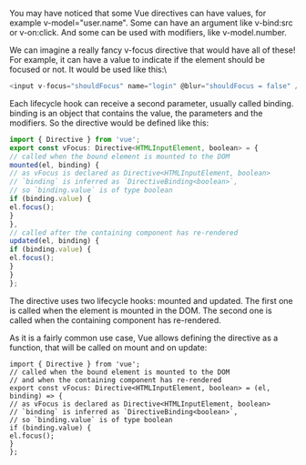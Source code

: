 You may have noticed that some Vue directives can have values, for example v-model="user.name".
Some can have an argument like v-bind:src or v-on:click. And some can be used with modifiers,
like v-model.number.

We can imagine a really fancy v-focus directive that would have all of these! For example, it can
have a value to indicate if the element should be focused or not. It would be used like this:\\

```js
<input v-focus="shouldFocus" name="login" @blur="shouldFocus = false" />
```

Each lifecycle hook can receive a second parameter, usually called binding. binding is an object that
contains the value, the parameters and the modifiers. So the directive would be defined like this:

```js
import { Directive } from 'vue';
export const vFocus: Directive<HTMLInputElement, boolean> = {
// called when the bound element is mounted to the DOM
mounted(el, binding) {
// as vFocus is declared as Directive<HTMLInputElement, boolean>
// `binding` is inferred as `DirectiveBinding<boolean>`,
// so `binding.value` is of type boolean
if (binding.value) {
el.focus();
}
},
// called after the containing component has re-rendered
updated(el, binding) {
if (binding.value) {
el.focus();
}
}
};
```

The directive uses two lifecycle hooks: mounted and updated. The first one is called when the element
is mounted in the DOM. The second one is called when the containing component has re-rendered.

As it is a fairly common use case, Vue allows defining the directive as a function, that will be called
on mount and on update:

```JS
import { Directive } from 'vue';
// called when the bound element is mounted to the DOM
// and when the containing component has re-rendered
export const vFocus: Directive<HTMLInputElement, boolean> = (el, binding) => {
// as vFocus is declared as Directive<HTMLInputElement, boolean>
// `binding` is inferred as `DirectiveBinding<boolean>`,
// so `binding.value` is of type boolean
if (binding.value) {
el.focus();
}
};
```

